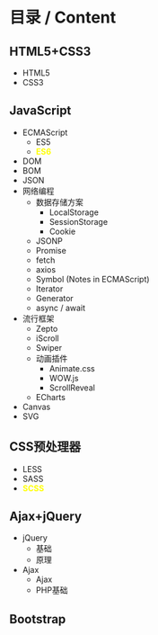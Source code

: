 # 目录 / Content



## HTML5+CSS3

- HTML5
- CSS3



## JavaScript

- ECMAScript
    - ES5
    - <span style="color: yellow; font-weight: bold">ES6</span>
- DOM
- BOM
- JSON
- 网络编程
    - 数据存储方案
        - LocalStorage
        - SessionStorage
        - Cookie
    - JSONP
    - Promise
    - fetch
    - axios
    - Symbol (Notes in ECMAScript)
    - Iterator
    - Generator
    - async / await
- 流行框架
    - Zepto
    - iScroll
    - Swiper
    - 动画插件
        - Animate.css
        - WOW.js
        - ScrollReveal
    - ECharts
- Canvas
- SVG



## CSS预处理器

- LESS
- SASS
- <span style="color: yellow; font-weight: bold">SCSS</span>



## Ajax+jQuery

- jQuery
    - 基础
    - 原理
- Ajax
    - Ajax
    - PHP基础



## Bootstrap

